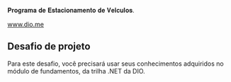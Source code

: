 𝐏𝐫𝐨𝐠𝐫𝐚𝐦𝐚 𝐝𝐞 𝐄𝐬𝐭𝐚𝐜𝐢𝐨𝐧𝐚𝐦𝐞𝐧𝐭𝐨 𝐝𝐞 𝐕𝐞𝐢́𝐜𝐮𝐥𝐨𝐬.

www.dio.me

## Desafio de projeto
Para este desafio, você precisará usar seus conhecimentos adquiridos no módulo de fundamentos, da trilha .NET da DIO.

